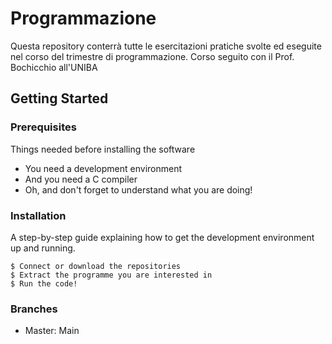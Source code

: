 # Programmazione

Questa repository conterrà tutte le esercitazioni pratiche svolte ed eseguite nel corso del trimestre di programmazione.
Corso seguito con il Prof. Bochicchio all'UNIBA

## Getting Started

### Prerequisites

Things needed before installing the software

* You need a development environment
* And you need a C compiler
* Oh, and don't forget to understand what you are doing!

### Installation

A step-by-step guide explaining how to get the development environment up and running.

```
$ Connect or download the repositories
$ Extract the programme you are interested in
$ Run the code!
```

### Branches

* Master: Main
